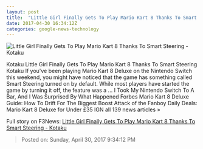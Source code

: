 ```yaml
---
layout: post
title:  "Little Girl Finally Gets To Play Mario Kart 8 Thanks To Smart Steering - Kotaku"
date: 2017-04-30 16:34:12Z
categories: google-news-technology
---
```


![Little Girl Finally Gets To Play Mario Kart 8 Thanks To Smart Steering - Kotaku](https://i.kinja-img.com/gawker-media/image/upload/s--_s3QNxLd--/c_fill,fl_progressive,g_center,h_450,q_80,w_800/hzon86vrk1grvqoavun7.png)

Kotaku Little Girl Finally Gets To Play Mario Kart 8 Thanks To Smart Steering Kotaku If you've been playing Mario Kart 8 Deluxe on the Nintendo Switch this weekend, you might have noticed that the game has something called Smart Steering turned on by default. While most players have started the game by turning it off, the feature was a ... I Took My Nintendo Switch To A Bar, And I Was Surprised By What Happened Forbes Mario Kart 8 Deluxe Guide: How To Drift For The Biggest Boost Attack of the Fanboy Daily Deals: Mario Kart 8 Deluxe for Under £35 IGN all 139 news articles »


Full story on F3News: [Little Girl Finally Gets To Play Mario Kart 8 Thanks To Smart Steering - Kotaku](http://www.f3nws.com/n/jGDNCB)

> Posted on: Sunday, April 30, 2017 9:34:12 PM
